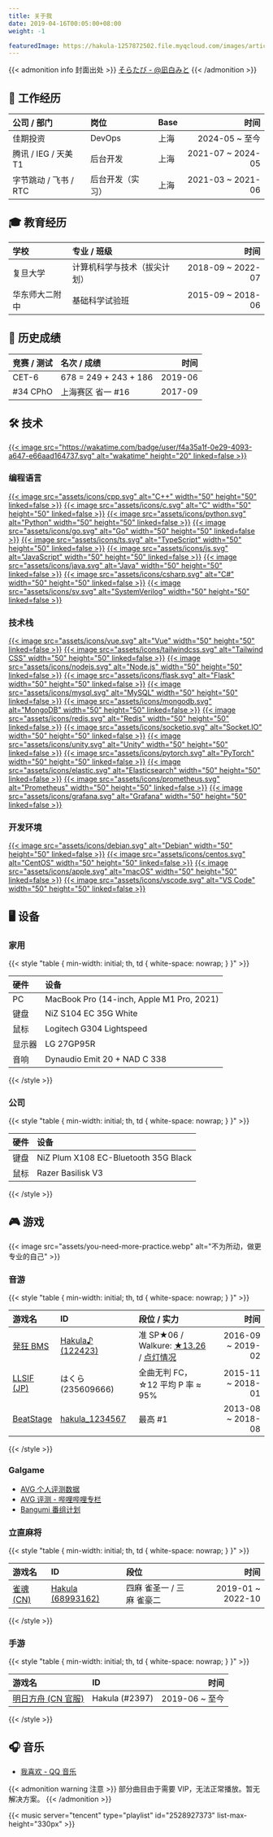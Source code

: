 ```yaml
---
title: 关于我
date: 2019-04-16T00:05:00+08:00
weight: -1

featuredImage: https://hakula-1257872502.file.myqcloud.com/images/article-covers/64035231.webp
---
```


{{< admonition info 封面出处 >}}
[そらたび - @凪白みと](https://www.pixiv.net/artworks/64035231)
{{< /admonition >}}

## :briefcase: 工作经历

| 公司 / 部门           | 岗位             | Base |              时间 |
| :-------------------- | :--------------- | :--- | ----------------: |
| 佳期投资              | DevOps           | 上海 |    2024-05 ~ 至今 |
| 腾讯 / IEG / 天美 T1  | 后台开发         | 上海 | 2021-07 ~ 2024-05 |
| 字节跳动 / 飞书 / RTC | 后台开发（实习） | 上海 | 2021-03 ~ 2021-06 |

## :mortar_board: 教育经历

| 学校           | 专业 / 班级                  |              时间 |
| :------------- | :--------------------------- | ----------------: |
| 复旦大学       | 计算机科学与技术（拔尖计划） | 2018-09 ~ 2022-07 |
| 华东师大二附中 | 基础科学试验班               | 2015-09 ~ 2018-06 |

## :star2: 历史成绩

| 竞赛 / 测试 | 名次 / 成绩           |    时间 |
| :---------- | :-------------------- | ------: |
| CET-6       | 678 = 249 + 243 + 186 | 2019-06 |
| #34 CPhO    | 上海赛区 省一 #16     | 2017-09 |

## :hammer_and_wrench: 技术

[{{< image src="https://wakatime.com/badge/user/f4a35a1f-0e29-4093-a647-e66aad164737.svg" alt="wakatime" height="20" linked=false >}}](https://wakatime.com/@f4a35a1f-0e29-4093-a647-e66aad164737)

### 编程语言

[{{< image src="assets/icons/cpp.svg" alt="C++" width="50" height="50" linked=false >}}](https://www.cplusplus.com)
[{{< image src="assets/icons/c.svg" alt="C" width="50" height="50" linked=false >}}](https://www.iso.org/standard/74528.html)
[{{< image src="assets/icons/python.svg" alt="Python" width="50" height="50" linked=false >}}](https://www.python.org)
[{{< image src="assets/icons/go.svg" alt="Go" width="50" height="50" linked=false >}}](https://golang.org)
[{{< image src="assets/icons/ts.svg" alt="TypeScript" width="50" height="50" linked=false >}}](https://www.typescriptlang.org)
[{{< image src="assets/icons/js.svg" alt="JavaScript" width="50" height="50" linked=false >}}](https://www.javascript.com)
[{{< image src="assets/icons/java.svg" alt="Java" width="50" height="50" linked=false >}}](https://www.java.com)
[{{< image src="assets/icons/csharp.svg" alt="C#" width="50" height="50" linked=false >}}](https://docs.microsoft.com/en-us/dotnet/csharp)
[{{< image src="assets/icons/sv.svg" alt="SystemVerilog" width="50" height="50" linked=false >}}](https://ieeexplore.ieee.org/document/8299595)

### 技术栈

[{{< image src="assets/icons/vue.svg" alt="Vue" width="50" height="50" linked=false >}}](https://vuejs.org)
[{{< image src="assets/icons/tailwindcss.svg" alt="Tailwind CSS" width="50" height="50" linked=false >}}](https://tailwindcss.com)
[{{< image src="assets/icons/nodejs.svg" alt="Node.js" width="50" height="50" linked=false >}}](https://nodejs.org)
[{{< image src="assets/icons/flask.svg" alt="Flask" width="50" height="50" linked=false >}}](https://flask.palletsprojects.com)
[{{< image src="assets/icons/mysql.svg" alt="MySQL" width="50" height="50" linked=false >}}](https://www.mysql.com)
[{{< image src="assets/icons/mongodb.svg" alt="MongoDB" width="50" height="50" linked=false >}}](https://www.mongodb.com)
[{{< image src="assets/icons/redis.svg" alt="Redis" width="50" height="50" linked=false >}}](https://redis.io)
[{{< image src="assets/icons/socketio.svg" alt="Socket.IO" width="50" height="50" linked=false >}}](https://socket.io)
[{{< image src="assets/icons/unity.svg" alt="Unity" width="50" height="50" linked=false >}}](https://unity.com)
[{{< image src="assets/icons/pytorch.svg" alt="PyTorch" width="50" height="50" linked=false >}}](https://pytorch.org)
[{{< image src="assets/icons/elastic.svg" alt="Elasticsearch" width="50" height="50" linked=false >}}](https://www.elastic.co)
[{{< image src="assets/icons/prometheus.svg" alt="Prometheus" width="50" height="50" linked=false >}}](https://prometheus.io)
[{{< image src="assets/icons/grafana.svg" alt="Grafana" width="50" height="50" linked=false >}}](https://grafana.com)

### 开发环境

[{{< image src="assets/icons/debian.svg" alt="Debian" width="50" height="50" linked=false >}}](https://www.debian.org)
[{{< image src="assets/icons/centos.svg" alt="CentOS" width="50" height="50" linked=false >}}](https://www.centos.org)
[{{< image src="assets/icons/apple.svg" alt="macOS" width="50" height="50" linked=false >}}](https://www.apple.com/macos)
[{{< image src="assets/icons/vscode.svg" alt="VS Code" width="50" height="50" linked=false >}}](https://code.visualstudio.com)

## :desktop_computer: 设备

### 家用

{{< style "table { min-width: initial; th, td { white-space: nowrap; } }" >}}

| 硬件   | 设备                                      |
| :----- | :---------------------------------------- |
| PC     | MacBook Pro (14-inch, Apple M1 Pro, 2021) |
| 键盘   | NiZ S104 EC 35G White                     |
| 鼠标   | Logitech G304 Lightspeed                  |
| 显示器 | LG 27GP95R                                |
| 音响   | Dynaudio Emit 20 + NAD C 338              |

{{< /style >}}

### 公司

{{< style "table { min-width: initial; th, td { white-space: nowrap; } }" >}}

| 硬件 | 设备                                 |
| :--- | :----------------------------------- |
| 键盘 | NiZ Plum X108 EC-Bluetooth 35G Black |
| 鼠标 | Razer Basilisk V3                    |

{{< /style >}}

## :video_game: 游戏

{{< image src="assets/you-need-more-practice.webp" alt="不为所动，做更专业的自己" >}}

### 音游

{{< style "table { min-width: initial; th, td { white-space: nowrap; } }" >}}

| 游戏名                 | ID                             | 段位 / 实力                                               |              时间 |
| :--------------------- | :----------------------------- | :-------------------------------------------------------- | ----------------: |
| [発狂 BMS][lr2ir]      | [Hakula♪ (122423)][lr2ir-me]   | 准 SP★06 / Walkure: [★13.26][walkure] / [点灯情况][lamps] | 2016-09 ~ 2019-02 |
| [LLSIF (JP)][llsif]    | はくら (235609666)             | 全曲无判 FC，☆12 平均 P 率 ≈ 95%                          | 2015-11 ~ 2018-01 |
| [BeatStage][beatstage] | [hakula_1234567][beatstage-me] | 最高 #1                                                   | 2013-08 ~ 2018-08 |

[lr2ir]: http://www.dream-pro.info/~lavalse/LR2IR/search.cgi?mode=search&type=insane
[lr2ir-me]: http://www.dream-pro.info/~lavalse/LR2IR/search.cgi?mode=mypage&playerid=122423
[walkure]: http://walkure.net/hakkyou/recommended_mypage.html?playerid=122423
[lamps]: https://www.notepara.com/bms_table/insane1/122423
[llsif]: https://lovelive-sif.bushimo.jp
[beatstage]: https://www.beatstage.com
[beatstage-me]: https://www.beatstage.com/profile/16666

{{< /style >}}

### Galgame

- [AVG 个人评测数据](/posts/avg/impressions)
- [AVG 评测 - 哔哩哔哩专栏](https://www.bilibili.com/read/readlist/rl228822)
- [Bangumi 番组计划](https://bgm.tv/user/hakula_1234567)

### 立直麻将

{{< style "table { min-width: initial; th, td { white-space: nowrap; } }" >}}

| 游戏名               | ID                              | 段位                      |              时间 |
| :------------------- | :------------------------------ | :------------------------ | ----------------: |
| [雀魂 (CN)][majsoul] | [Hakula (68993162)][majsoul-me] | 四麻 雀圣一 / 三麻 雀豪二 | 2019-01 ~ 2022-10 |

[majsoul]: https://www.maj-soul.net
[majsoul-me]: https://amae-koromo.sapk.ch/player/697658

{{< /style >}}

### 手游

{{< style "table { min-width: initial; th, td { white-space: nowrap; } }" >}}

| 游戏名                     | ID             |           时间 |
| :------------------------- | :------------- | -------------: |
| [明日方舟 (CN 官服)][arkn] | Hakula (#2397) | 2019-06 ~ 至今 |

[arkn]: https://ak.hypergryph.com

{{< /style >}}

## :headphones: 音乐

- [我喜欢 - QQ 音乐](https://y.qq.com/n/ryqq/profile/like/song?uin=oK457i-Powol7c**)

{{< admonition warning 注意 >}}
部分曲目由于需要 VIP，无法正常播放。暂无解决方案。
{{< /admonition >}}

{{< music server="tencent" type="playlist" id="2528927373" list-max-height="330px" >}}
